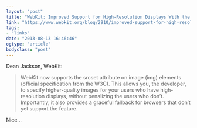 ```yaml
---
layout: "post"
title: "WebKit: Improved Support for High-Resolution Displays With the ‘srcset’ Image Attribute"
link: "https://www.webkit.org/blog/2910/improved-support-for-high-resolution-displays-with-the-srcset-image-attribute/"
tags: 
- "links"
date: "2013-08-13 16:46:46"
ogtype: "article"
bodyclass: "post"
---
```


Dean Jackson, WebKit:

> WebKit now supports the srcset attribute on image (img) elements (official specification from the W3C). This allows you, the developer, to specify higher-quality images for your users who have high-resolution displays, without penalizing the users who don’t. Importantly, it also provides a graceful fallback for browsers that don’t yet support the feature.

Nice…